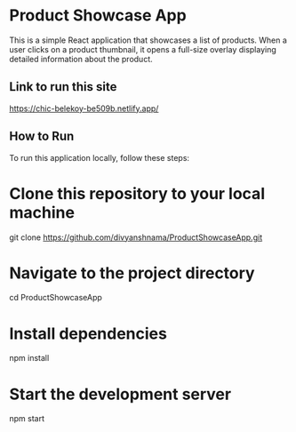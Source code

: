 # Product Showcase App

This is a simple React application that showcases a list of products. When a user clicks on a product thumbnail, it opens a full-size overlay displaying detailed information about the product.

## Link to run this site 
https://chic-belekoy-be509b.netlify.app/

## How to Run

To run this application locally, follow these steps:

# Clone this repository to your local machine

git clone https://github.com/divyanshnama/ProductShowcaseApp.git

# Navigate to the project directory

cd ProductShowcaseApp

# Install dependencies

npm install

# Start the development server

npm start
